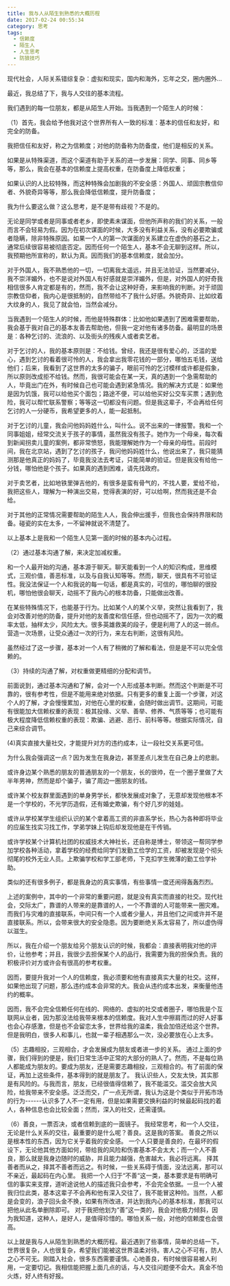 ```yaml
---
title: 我与人从陌生到熟悉的大概历程
date: 2017-02-24 00:55:34
category: 思考
tags:
  - 信赖度
  - 陌生人
  - 人生思考
  - 防狼技巧
---
```



现代社会，人际关系错综复杂：虚拟和现实，国内和海外，忘年之交，圈内圈外...

最近，我总结了下，我与人交往的基本流程。

<!--more-->

我们遇到的每一位朋友，都是从陌生人开始。当我遇到一个陌生人的时候：

（1）首先，我会给予他我对这个世界所有人一致的标准：基本的信任和友好，和完全的防备。

我把信任和友好，称之为信赖度；对他的防备称为防备度，他们是相反的关系。

如果是从特殊渠道，而这个渠道有助于关系的进一步发展：同学、同事、同乡等等，那么，我会在基本的信赖度上提高权重，在防备度上降低权重；

如果认识的人比较特殊，而这种特殊会加剧我的不安全感：外国人、顽固宗教信仰者、外貌奇异等等，那么我会降低信赖度，提升防备度；

我为什么要这么做？这么思考，是不是带有歧视？不是的。

无论是同学或者是同事或者老乡，即使素未谋面，但他所声称的我们的关系，一般而言不会轻易为假。因为在初次谋面的时候，大多没有利益关系，没有必要欺骗或者隐瞒，除非特殊原因。如果一个人的第一次谋面的关系建立在虚伪的基石之上，通常后续很容易被彻底否定。因而任何一个陌生人，基本不会无聊到这样。所以，我预期他所宣称的，默认为真。因而我们的基本信赖度，就会加分。

对于外国人，我不熟悉他的一切，一切离我太遥远，并且无法验证，当然要减分。我不崇洋媚外，也不是说对外国人有好感就是崇洋媚外，但是，对外国人的好奇我相信很多人肯定都是有的，然而，我不会让这种好奇，来影响我的判断。对于顽固宗教信仰者，我内心是很抵制的，自然带给不了我什么好感。外貌奇异、比如纹着大纹身的人，我见了就会怕，当然会减分。

当我遇到一个陌生人的时候，而他是特殊群体：比如他如果遇到了困难需要帮助，我会基于我对自己的基本友善去帮助他，但我一定对他有诸多防备。最明显的场景是：各种乞讨的、流浪的、以及街头的残疾人或者卖艺者。

对于乞讨的人，我的基本原则是：不给钱。曾经，我还是很有爱心的，泛滥的爱心，遇到乞讨的看着很可怜的人，我会拿出我零花钱的一部分，哪怕五毛钱，送给他们；后来，我看到了这世界的太多的骗子，眼前可怜的乞讨模样或许都是假象，所以原则改成拒不给钱。然而，我很可能会在某一天，真的遇到一个急需帮助的人，毕竟出门在外，有时候自己也可能会遇到紧急情况。我的解决方式是：如果他是因为饥饿，我可以给他买个面包；路途不便，可以给他买好公交车买票；遇到危险，我可以帮忙联系警察；等等这一切都没有问题。但是我这辈子，不会再给任何乞讨的人一分硬币，我希望更多的人，能一起抵制。

对于乞讨的儿童，我会问他妈妈姓什么，叫什么。说不出来的一律报警。我和一个同事姐姐，经常交流关于孩子的事情，虽然我没有孩子。她作为一个母亲，每次看到新闻拐卖儿童的案例，都非常愤怒，我能理解她作为一个母亲的母性。前段时间，我在北京站，遇到了乞讨的孩子，我问他妈妈姓什么，他说出来了，我只能猜测那是他真正的妈妈了，毕竟我没法去考证，只能简单的验证。但是我没有给他一分钱，哪怕他是个孩子。如果真的遇到困难，请先找政府。

对于卖艺者，比如地铁里弹吉他的，有很多是蛮有骨气的，不找人要，爱给不给，我把这些人，理解为一种演出交易，觉得表演的好，可以给啊，然而我还是不会给。

对于其他的正常情况需要帮助的陌生人人，我会伸出援手，但我也会保持界限和防备。碰瓷的实在太多，一不留神就说不清楚了。

以上基本上是我和一个陌生人见第一面的时候的基本内心过程。

（2）通过基本沟通了解，来决定加减权重。

和一个人最开始的沟通，基本源于聊天。聊天能看到一个人的知识构成，思维模式，三观价值，善恶标准，以及与自我认知等等。然而，聊天，很具有不可验证性。我没法保证一个人和我说的每一句话，都是真实的，可信的，哪怕聊的很投机，哪怕他很会聊天，动摇不了我内心的根本防备，只能做出改善。

在某些特殊情况下，也能基于行为。比如某个人的某个义举，突然让我看到了，我会对改善对他的防备，提升对他的友善度和信任感，但也动摇不了，因为一次的概率太低，抽样太少，风险太大。很多英雄救美的段子，便是利用了人的这一弱点。营造一次场景，让受众通过一次的行为，来左右判断，这很有风险。

虽然经过了这一步骤，基本对一个人有了稍微的了解和看法，但是是不可以完全信赖的。

（3）持续的沟通了解，对权重做更精细的分配和调节。

前面说到，通过基本沟通和了解，会对一个人形成基本判断。然而这个判断是不可靠的，很有参考性，但是不能用来绝对依据。只有更多的重复上面一个步骤，对这个人的了解，才会慢慢累加，对他在心里的权重，会随时做出调节。这期间，可能有很能加大信赖权重的表现：极其投缘、义举、善举、修养、气质等等；也可能有极大程度降低信赖权重的表现：欺骗、逃避、恶行、前科等等。根据实际情况，自己来综合调节。

(4)真实直接大量社交，才能提升对方的违约成本，让一段社交关系更可信。

为什么我会强调这一点？因为发生在我身边，甚至差点儿发生在自己身上的悲剧。

或许身边某个熟悉的朋友的普通朋友的一个朋友，长的很帅，在一个圈子里做了大半年男神，然而是却个骗子，骗了周边一圈朋友的钱。

或许某个校友群里面遇到的单身男学长，都快发展成对象了，无意却发现他根本不是一个学校的，不光学历造假，还有婚史欺骗，有个好几岁的娃娃。

或许从学校某学生组织认识的某个拿着高工资的非直系学长，热心为各种即将毕业的应届生找实习找工作，学弟学妹上钩后却发现他是在干传销。

或许学校某个计算机社团的权威技术大神社长，还自称是博士，带领这一帮同学参加学校各种活动，拿着学校的经费给同学们发勤工俭学的工资，却被发现是个彻头彻尾的校外无业人员。上欺骗学校和学工部老师，下克扣学生微薄的勤工俭学补助。

类似的还有很多例子，都是我身边的真实事情，有些事情一度还闹得轰轰烈烈。

上述的案例中，其中的一个非常的重要问题，就是没有真实而直接的社交。现代社会，交际太广，靠谱的人带来的是靠谱的人，一个不靠谱的人可能带来一圈灾难。而我们与灾难的直接联系，中间只有一个人或者少量人，并且他们之间或许并不是直接联系。所以，会带来很大的安全隐患。因为要断绝关系太容易了，所以虚伪得以滋生。

所以，我在介绍一个朋友给另个朋友认识的时候，我都会：直接表明我对他的评价，让他参考；并且，我很少去担保某个人的品行，我需要为我的担保负责。我的积极评价对方或许会有很高的参考权重。

因而，要提升我对一个人的信赖度，我必须要和他有直接真实大量的社交。这样，如果他出现了问题，那么违约成本会非常的大。我会从违约成本出发，来衡量他违约的概率。

因而，我不会完全信赖任何在线的、网络的、虚拟的社交或者圈子，哪怕我是个互联网从业者，因为那没法给我带来根本的信赖度。我对人生中擦肩而过的好人好事也会心存感激，但是也不会留恋太多，世界给我的温柔，我会加倍还给这个世界。但是我明白，很多人和事儿，也就一辈子相遇那么一次，没必要放在心上太多。

（5）志趣相投，三观相合，才会发展成为朋友或者进一步的关系。
通过上面的步骤，我们得到的便是，我们日常生活中正常的大部分的熟人了。然而，不是每位熟人都能成为朋友的。要成为朋友，还是需要志趣相投，三观相合的。有了前面的保证，再加上这些条件，基本得到的就是朋友了。
我认识些人，交友太快，其实那是有风险的。与我而言，朋友，已经很值得信赖了，我不能滥交。滥交会放大风险，给我带来不安全感。泛泛而交，广一点无所谓，我认为这是个类似于开拓市场的行为------认识多了人不一定有用，但是如果需要交换利益的时候最起码找的着人，各种信息也会比较全面；然而，深入的社交，还需谨慎。

（6）善良，一票否决，或者信赖到底的一面镜子。
我经常思考，和一个人交往，无论是什么关系的交往，最重要的是什么呢？善良。这是我的答案。
善良之所以是根本性的东西，因为它关乎着我的安全感。
一个人只要是善良的，在最坏的假设下，无论他其他方面如何，带给我的风险和伤害基本不会太大；而一个人不善良，那么就是我身边随时的威胁，并且能力越强，危害越大，我必将远离。
择其善者而从之，择其不善者而远之。有时候，一些关系碍于情面，没法远离，那可以不亲近，最起码在内心里。
我把一个人归于“不善“这一类，基本要求是有明确可信的事实来支撑，道听途说他人的描述我只会参考，不会完全依据。一旦一个人被我归位此类，基本这辈子不会再和他有深入交往了，我不能冒这种险。当然，人都是会变的，浪子回头金不换，如果有所改进，并达到我内心的基本标准，那我可以把他从此名单删除即可。
对于我把他划为“善”这一类的，我会对他极力倾斜，因为我知道，这种人，是好人，是值得珍惜的。哪怕关系一般，对他的信赖度也会很高。

以上就是我与人从陌生到熟悉的大概历程。最近遇到了些事情，简单的总结一下。世界很复杂，人也很复杂，希望我们能被这世界温柔对待。害人之心不可有，防人之心不可无。刚踏入社会，很多东西需要谨慎。心地善良，有时候很容易被人利用，一定要切记。我相信能把握上面几点的话，与人交往问题便不会大。真金不怕火炼，好人终有好报。
